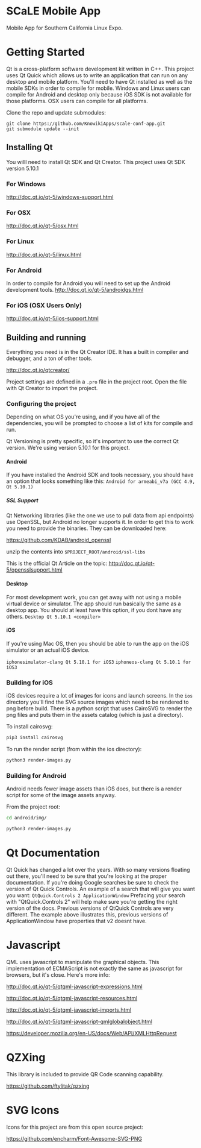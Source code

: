 # SCaLE Mobile App
Mobile App for Southern California Linux Expo.

# Getting Started
Qt is a cross-platform software development kit written in C++. This project uses Qt Quick which allows us to write an application that can run on any desktop and mobile platform. You'll need to have Qt installed as well as the mobile SDKs in order to compile for mobile. Windows and Linux users can compile for Android and desktop only because iOS SDK is not available for those platforms. OSX users can compile for all platforms.

Clone the repo and update submodules:

    git clone https://github.com/KnowikiApps/scale-conf-app.git
    git submodule update --init

## Installing Qt
You willl need to install Qt SDK and Qt Creator. This project uses Qt SDK version 5.10.1

### For Windows
http://doc.qt.io/qt-5/windows-support.html

### For OSX
http://doc.qt.io/qt-5/osx.html

### For Linux
http://doc.qt.io/qt-5/linux.html

### For Android
In order to compile for Android you will need to set up the Android development tools.
http://doc.qt.io/qt-5/androidgs.html

### For iOS (OSX Users Only)
http://doc.qt.io/qt-5/ios-support.html

## Building and running
Everything you need is in the Qt Creator IDE. It has a built in compiler and debugger, and a ton of other tools.

http://doc.qt.io/qtcreator/

Project settings are defined in a `.pro` file in the project root. Open the file with Qt Creator to import the project.

### Configuring the project
Depending on what OS you're using, and if you have all of the dependencies, you will be prompted to choose a list of kits for compile and run.

Qt Versioning is pretty specific, so it's important to use the correct Qt version. We're using version 5.10.1 for this project.

#### Android
If you have installed the Android SDK and tools necessary, you should have an option that looks something like this:
`Android for armeabi_v7a (GCC 4.9, Qt 5.10.1)`

##### SSL Support
Qt Networking libraries (like the one we use to pull data from api endpoints) use OpenSSL, but Android no longer supports it. In order to get this to work you need to provide the binaries. They can be downloaded here:

https://github.com/KDAB/android_openssl

unzip the contents into `$PROJECT_ROOT/android/ssl-libs`

This is the official Qt Article on the topic:
http://doc.qt.io/qt-5/opensslsupport.html

#### Desktop
For most development work, you can get away with not using a mobile virtual device or simulator. The app should run basically the same as a desktop app. You should at least have this option, if you dont have any others. 
`Desktop Qt 5.10.1 <compiler>`

#### iOS
If you're using Mac OS, then you should be able to run the app on the iOS simulator or an actual iOS device.

`iphonesimulator-clang Qt 5.10.1 for iOS3`
`iphoneos-clang Qt 5.10.1 for iOS3`

### Building for iOS
iOS devices require a lot of images for icons and launch screens. In the `ios` directory you'll find the SVG source images which need to be rendered to png before build. There is a python script that uses CairoSVG to render the png files and puts them in the assets catalog (which is just a directory).

To install cairosvg:

```bash
pip3 install cairosvg
```

To run the render script (from within the ios directory):

```bash
python3 render-images.py
```

### Building for Android
Android needs fewer image assets than iOS does, but there is a render script for some of the image assets anyway.

From the project root:

```bash
cd android/img/
```
```bash
python3 render-images.py
```


# Qt Documentation

Qt Quick has changed a lot over the years. With so many versions floating out there, you'll need to be sure that you're looking at the proper documentation. If you're doing Google searches be sure to check the version of Qt Quick Controls. An example of a search that will give you want you want:
`QtQuick.Controls 2 ApplicationWindow`
Prefacing your search with "QtQuick.Controls 2" will help make sure you're getting the right version of the docs. Previous versions of QtQuick Controls are very different. The example above illustrates this, previous versions of ApplicationWindow have properties that v2 doesnt have.

# Javascript

QML uses javascript to manipulate the graphical objects. This implementation of ECMAScript is not exactly the same as javascript for browsers, but it's close. Here's more info:

http://doc.qt.io/qt-5/qtqml-javascript-expressions.html

http://doc.qt.io/qt-5/qtqml-javascript-resources.html

http://doc.qt.io/qt-5/qtqml-javascript-imports.html

http://doc.qt.io/qt-5/qtqml-javascript-qmlglobalobject.html

https://developer.mozilla.org/en-US/docs/Web/API/XMLHttpRequest

# QZXing

This library is included to provide QR Code scanning capability.

https://github.com/ftylitak/qzxing

# SVG Icons	

Icons for this project are from this open source project:

https://github.com/encharm/Font-Awesome-SVG-PNG
